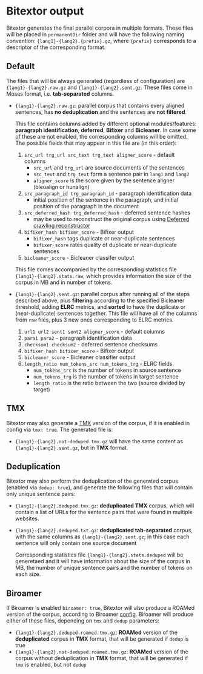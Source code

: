 # Bitextor output

Bitextor generates the final parallel corpora in multiple formats. These files will be placed in `permanentDir` folder and will have the following naming convention: `{lang1}-{lang2}.{prefix}.gz`, where `{prefix}` corresponds to a descriptor of the corresponding format.

## Default

The files that will be always generated (regardless of configuration) are `{lang1}-{lang2}.raw.gz` and `{lang1}-{lang2}.sent.gz`. These files come in Moses format, i.e. **tab-separated** columns.

* `{lang1}-{lang2}.raw.gz`: parallel corpus that contains every aligned sentences, has **no deduplication** and the sentences are **not filtered**.

    This file contains columns added by different optional modules/features: **paragraph identification**, **deferred**, **Bifixer** and **Bicleaner**. In case some of these are not enabled, the corresponding columns will be omitted. The possible fields that may appear in this file are (in this order):

    1. `src_url trg_url src_text trg_text aligner_score` - default columns
        * `src_url` and `trg_url` are source documents of the sentences
        * `src_text` and `trg_text` form a sentence pair in `lang1` and `lang2`
        * `aligner_score` is the score given by the sentence aligner (bleualign or hunalign)
    2. `src_paragraph_id trg_paragraph_id` - paragraph identification data
        * initial position of the sentence in the paragraph, and initial position of the paragraph in the document
    3. `src_deferred_hash trg_deferred_hash` - deferred sentence hashes
        * may be used to reconstruct the original corpus using [Deferred crawling reconstructor](https://github.com/bitextor/deferred-crawling)
    4. `bifixer_hash bifixer_score` - Bifixer output
        * `bifixer_hash` tags duplicate or near-duplicate sentences
        * `bifixer_score` rates quality of duplicate or near-duplicate sentences
    5. `bicleaner_score` - Bicleaner classifer output

    This file comes accompanied by the corresponding statistics file `{lang1}-{lang2}.stats.raw`, which provides information the size of the corpus in MB and in number of  tokens.

* `{lang1}-{lang2}.sent.gz`: parallel corpus after running all of the steps described above, plus **filtering** according to the specified Bicleaner threshold, adding **ELRC** metrics, and **sorted** to have the duplicate or (near-duplicate) sentences together. This file will have all of the columns from `raw` files, plus 3 new ones corresponding to ELRC metrics.

    1. `url1 url2 sent1 sent2 aligner_score` - default columns
    2. `para1 para2` - paragraph identification data
    3. `checksum1 checksum2` - deferred sentence checksums
    4. `bifixer_hash bifixer_score` - Bifixer output
    5. `bicleaner_score` - Bicleaner classifier output
    6. `length_ratio num_tokens_src num_tokens_trg` - ELRC fields
        * `num_tokens_src` is the number of tokens in source sentence
        * `num_tokens_trg` is the number of tokens in target sentence
        * `length_ratio` is the ratio between the two (source divided by target)

## TMX

Bitextor may also generate a [TMX](https://en.wikipedia.org/wiki/Translation_Memory_eXchange) version of the corpus, if it is enabled in config via `tmx: true`. The generated file is:

* `{lang1}-{lang2}.not-deduped.tmx.gz` will have the same content as `{lang1}-{lang2}.sent.gz`, but in **TMX** format.

## Deduplication

Bitextor may also perform the deduplication of the generated corpus (enabled via `dedup: true`), and generate the following files that will contain only unique sentence pairs:

* `{lang1}-{lang2}.deduped.tmx.gz`: **deduplicated TMX** corpus, which will contain a list of URLs for the sentence pairs that were found in multiple websites.

* `{lang1}-{lang2}.deduped.txt.gz`: **deduplicated tab-separated** corpus, with the same columns as `{lang1}-{lang2}.sent.gz`; in this case each sentence will only contain one source document

    Corresponding statistics file `{lang1}-{lang2}.stats.deduped` will be generetaed and it will have information about the size of the corpus in MB, the number of unique sentence pairs and the number of tokens on each size.

## Biroamer

If Biroamer is enabled `biroamer: true`, Bitextor will also produce a ROAMed version of the corpus, according to Biroamer [config](CONFIG.md#post-processing). Biroamer will produce either of these files, depending on `tmx` and `dedup` parameters:

* `{lang1}-{lang2}.deduped.roamed.tmx.gz`: **ROAMed** version of the **deduplicated** corpus in **TMX** format, that will be generated if `dedup` is true
* `{lang1}-{lang2}.not-deduped.roamed.tmx.gz`: **ROAMed** version of the corpus without deduplication in **TMX** format, that will be generated if `tmx` is enabled, but not `dedup`
